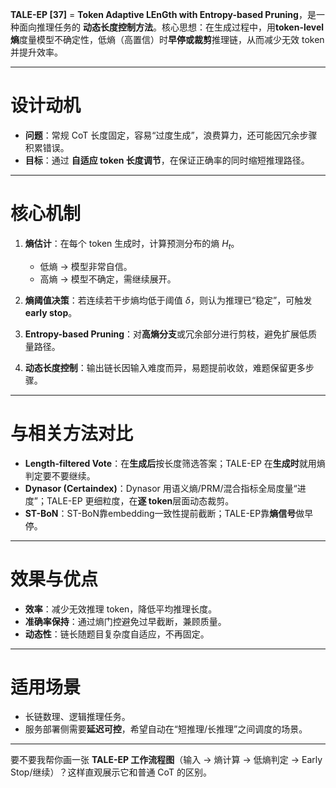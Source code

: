 **TALE-EP \[37]** = **Token Adaptive LEnGth with Entropy-based Pruning**，是一种面向推理任务的 **动态长度控制方法**。核心思想：在生成过程中，用**token-level 熵**度量模型不确定性，低熵（高置信）时**早停或裁剪**推理链，从而减少无效 token 并提升效率。

---

# 设计动机

* **问题**：常规 CoT 长度固定，容易“过度生成”，浪费算力，还可能因冗余步骤积累错误。
* **目标**：通过 **自适应 token 长度调节**，在保证正确率的同时缩短推理路径。

---

# 核心机制

1. **熵估计**：在每个 token 生成时，计算预测分布的熵 $H_t$。

   * 低熵 → 模型非常自信。
   * 高熵 → 模型不确定，需继续展开。
2. **熵阈值决策**：若连续若干步熵均低于阈值 $\delta$，则认为推理已“稳定”，可触发 **early stop**。
3. **Entropy-based Pruning**：对**高熵分支**或冗余部分进行剪枝，避免扩展低质量路径。
4. **动态长度控制**：输出链长因输入难度而异，易题提前收敛，难题保留更多步骤。

---

# 与相关方法对比

* **Length-filtered Vote**：在**生成后**按长度筛选答案；TALE-EP 在**生成时**就用熵判定要不要继续。
* **Dynasor (Certaindex)**：Dynasor 用语义熵/PRM/混合指标全局度量“进度”；TALE-EP 更细粒度，在**逐 token**层面动态裁剪。
* **ST-BoN**：ST-BoN靠embedding一致性提前截断；TALE-EP靠**熵信号**做早停。

---

# 效果与优点

* **效率**：减少无效推理 token，降低平均推理长度。
* **准确率保持**：通过熵门控避免过早截断，兼顾质量。
* **动态性**：链长随题目复杂度自适应，不再固定。

---

# 适用场景

* 长链数理、逻辑推理任务。
* 服务部署侧需要**延迟可控**，希望自动在“短推理/长推理”之间调度的场景。

---

要不要我帮你画一张 **TALE-EP 工作流程图**（输入 → 熵计算 → 低熵判定 → Early Stop/继续）？这样直观展示它和普通 CoT 的区别。
